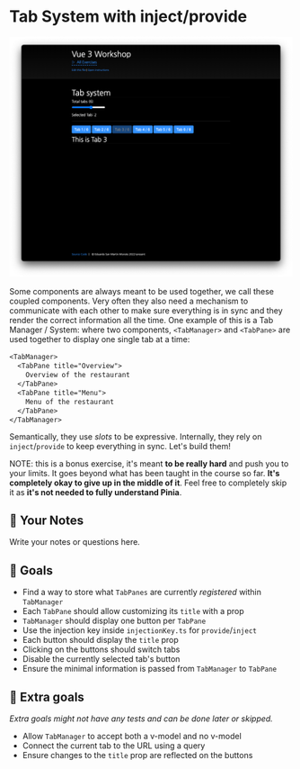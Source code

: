 # Tab System with inject/provide

![Tab System](./.internal/screenshot.png)

Some components are always meant to be used together, we call these coupled components. Very often they also need a
mechanism to communicate with each other to make sure everything is in sync and they render the correct information all
the time. One example of this is a Tab Manager / System: where two components, `<TabManager>` and `<TabPane>` are used
together to display one single tab at a time:

```vue
<TabManager>
  <TabPane title="Overview">
    Overview of the restaurant
  </TabPane>
  <TabPane title="Menu">
    Menu of the restaurant
  </TabPane>
</TabManager>
```

Semantically, they use _slots_ to be expressive. Internally, they rely on `inject`/`provide` to keep everything in sync.
Let's build them!

NOTE: this is a bonus exercise, it's meant **to be really hard** and push you to your limits. It goes beyond what has
been taught in the course so far. **It's completely okay to give up in the middle of it**. Feel free to completely skip
it as **it's not needed to fully understand Pinia**.

## 📝 Your Notes

Write your notes or questions here.

## 🎯 Goals

- Find a way to store what `TabPanes` are currently _registered_ within `TabManager`
- Each `TabPane` should allow customizing its `title` with a prop
- `TabManager` should display one button per `TabPane`
- Use the injection key inside `injectionKey.ts` for `provide`/`inject`
- Each button should display the `title` prop
- Clicking on the buttons should switch tabs
- Disable the currently selected tab's button
- Ensure the minimal information is passed from `TabManager` to `TabPane`

## 💪 Extra goals

_Extra goals might not have any tests and can be done later or skipped._

- Allow `TabManager` to accept both a v-model and no v-model
- Connect the current tab to the URL using a query
- Ensure changes to the `title` prop are reflected on the buttons
